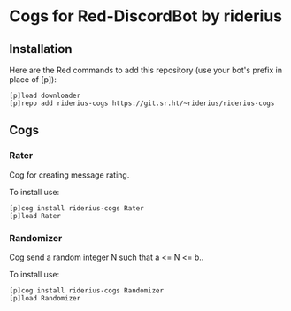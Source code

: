 # Cogs for Red-DiscordBot by riderius
## Installation

Here are the Red commands to add this repository (use your bot's prefix in place of [p]):
```
[p]load downloader
[p]repo add riderius-cogs https://git.sr.ht/~riderius/riderius-cogs
```

## Cogs
### Rater
Cog for creating message rating.

To install use:
```
[p]cog install riderius-cogs Rater
[p]load Rater
```
### Randomizer
Cog send a random integer N such that a <= N <= b..

To install use:

```
[p]cog install riderius-cogs Randomizer
[p]load Randomizer
```
